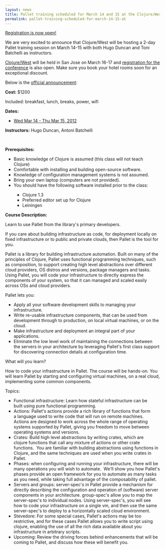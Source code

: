 ```yaml
---
layout: news
title: Pallet training scheduled for March 14 and 15 at the Clojure/West Conference
permalink: pallet-training-scheduled-for-march-14-15-at
---
```


<p><a href="http://www.regonline.com/Register/Checkin.aspx?EventID=1041359">Registration is now open!</a></p>
<p>We are very excited to announce that Clojure/West will be hosting a 2-day Pallet training session on March 14-15 with both Hugo Duncan and Toni Batchelli as instructors.&nbsp;</p>
<p><a href="http://clojurewest.org/">Clojure/West</a> will be held in San Jose on March 16-17 and <a href="http://clojurewest.org/">registration for the conference</a> is also open. Make sure you book your hotel rooms soon for an exceptional discount.</p>
<p>Below is the <a href="http://clojurewest.squarespace.com/training-pallet/">official announcement</a>:</p>
<p><span style="color: #626262; font-family: 'Lucida Sans Unicode', 'Lucida Grande', Tahoma, sans-serif; font-size: 12px; line-height: 21px;"> </span></p>
<p style="margin-bottom: 1em; margin-top: 0em;"><strong>Cost:&nbsp;</strong>$1200</p>
<p style="margin-bottom: 1em; margin-top: 0em;">Included: breakfast, lunch, breaks, power, wifi</p>
<p style="margin-bottom: 1em; margin-top: 0em;"><strong>Dates:</strong></p>
<ul style="list-style-type: square; margin-top: 1em; margin-right: 0px; margin-bottom: 1em; margin-left: 0px; padding-top: 0px; padding-right: 0px; padding-bottom: 0px; padding-left: 2em;">
<li><a href="http://www.regonline.com/Register/Checkin.aspx?EventID=1041359">Wed Mar 14 - Thu Mar 15, 2012</a></li>
</ul>
<p style="margin-bottom: 1em; margin-top: 0em;"><strong>Instructors:</strong>&nbsp;Hugo Duncan, Antoni Batchelli</p>
<p style="margin-bottom: 1em; margin-top: 0em;">&nbsp;</p>
<p style="margin-bottom: 1em; margin-top: 0em;"><strong>Prerequisites:</strong></p>
<div>
<ul style="list-style-type: square; margin-top: 1em; margin-right: 0px; margin-bottom: 1em; margin-left: 0px; padding-top: 0px; padding-right: 0px; padding-bottom: 0px; padding-left: 2em;">
<li>Basic knowledge of Clojure is assumed (this class will not teach Clojure)</li>
<li>Comfortable with installing and building open-source software.</li>
<li>Knowledge of configuration management systems is not assumed.</li>
<li>Bring your own laptop (computers are not provided).</li>
<li>You should have the following software installed prior to the class:      
<ul style="list-style-type: square; margin-top: 1em; margin-right: 0px; margin-bottom: 1em; margin-left: 0px; padding-top: 0px; padding-right: 0px; padding-bottom: 0px; padding-left: 2em;">
<li>Clojure 1.3</li>
<li>Preferred editor set up for Clojure</li>
<li>Leiningen</li>
</ul>
</li>
</ul>
</div>
<p style="margin-bottom: 1em; margin-top: 0em;"><strong>Course Description:</strong></p>
<p style="margin-bottom: 1em; margin-top: 0em;">Learn to use Pallet from the library's primary developers.</p>
<p style="margin-bottom: 1em; margin-top: 0em;">If you care about building infrastructure as code, for deployment&nbsp;locally on fixed infrastructure or to public and private clouds, then&nbsp;Pallet is the tool for you.</p>
<p style="margin-bottom: 1em; margin-top: 0em;">Pallet is a library for building infrastructure automation. Built on many of the principles of Clojure, Pallet uses functional programming techniques, such as composition, to support creating high level abstractions over different cloud providers, OS distros and versions,&nbsp;package managers and tasks. Using Pallet, you will code your infrastructure to directly express the components of your system, so that it can managed and scaled easily across OSs and cloud providers.</p>
<p style="margin-bottom: 1em; margin-top: 0em;">Pallet lets you:</p>
<ul style="list-style-type: square; margin-top: 1em; margin-right: 0px; margin-bottom: 1em; margin-left: 0px; padding-top: 0px; padding-right: 0px; padding-bottom: 0px; padding-left: 2em;">
<li>Apply all your software development skills to managing your infrastructure.</li>
<li>Write re-usable infrastructure components, that can be used from development&nbsp;through to production, on local virtual machines, or on the cloud.</li>
<li>Make infrastructure and deployment an integral part of your applications.</li>
<li>Eliminate the low level work of maintaining the connections between the&nbsp;servers in your architecture by leveraging Pallet's first class support for&nbsp;discovering connection details at configuration time.</li>
</ul>
<p style="margin-bottom: 1em; margin-top: 0em;">What will you learn?</p>
<p style="margin-bottom: 1em; margin-top: 0em;">How to code your infrastructure in Pallet. The course will be hands-on. You will learn Pallet by starting and configuring virtual machines, on a real cloud, implementing some common components.</p>
<p style="margin-bottom: 1em; margin-top: 0em;">Topics:</p>
<ul style="list-style-type: square; margin-top: 1em; margin-right: 0px; margin-bottom: 1em; margin-left: 0px; padding-top: 0px; padding-right: 0px; padding-bottom: 0px; padding-left: 2em;">
<li>Functional infrastructure: Learn how stateful infrastructure can be built&nbsp;using pure functional programming.</li>
<li>Actions: Pallet's actions provide a rich library of functions that form a&nbsp;language used to write code that will run on remote machines. Actions are&nbsp;designed to work across the whole range of operating systems supported by&nbsp;Pallet, giving you freedom to move between operating systems and versions.</li>
<li>Crates: Build high level abstractions by writing crates, which are clojure&nbsp;functions that call any mixture of actions or other crate functions. &nbsp;You&nbsp;are familiar with building abstractions using functions in Clojure, and the&nbsp;same techniques are used when you write crates in Pallet.</li>
<li>Phases: when configuring and running your infrastructure, there will be many&nbsp;operations you will wish to automate. &nbsp;We'll show you how Pallet's phases&nbsp;provide an open framework for you to automate as many tasks as you need,&nbsp;while taking full advantage of the composability of pallet.</li>
<li>Servers and groups: server-spec's in Pallet provide a mechanism for directly&nbsp;describing the configuration and operation of (software) server components&nbsp;in your architecture. group-spec's allow you to map the server-spec's to&nbsp;individual nodes. Using server-spec's, you will see how to code your&nbsp;infrastructure on a single vm, and then use the same server-spec's to deploy&nbsp;to a horizontally scaled cloud environment.</li>
<li>Stevedore: For some special cases, Pallet's actions may be too restrictive,&nbsp;and for these cases Pallet allows you to write script using clojure,&nbsp;enabling the use of all the rich data available about you infrastructure in&nbsp;arbitrary scripts.</li>
<li>Upcoming: Review the driving forces behind enhancements that will be coming&nbsp;to Pallet, and discuss how these will benefit you.</li>
</ul>
<p>&nbsp;</p>
